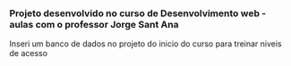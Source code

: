 ### Projeto desenvolvido no curso de Desenvolvimento web - aulas com o professor Jorge Sant Ana
Inseri um banco de dados no projeto do inicio do curso para treinar niveis de acesso
